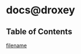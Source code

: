 <!-- DOCTOC SKIP -->

# docs@droxey

## Table of Contents

[filename](table-of-contents.md ':include')
